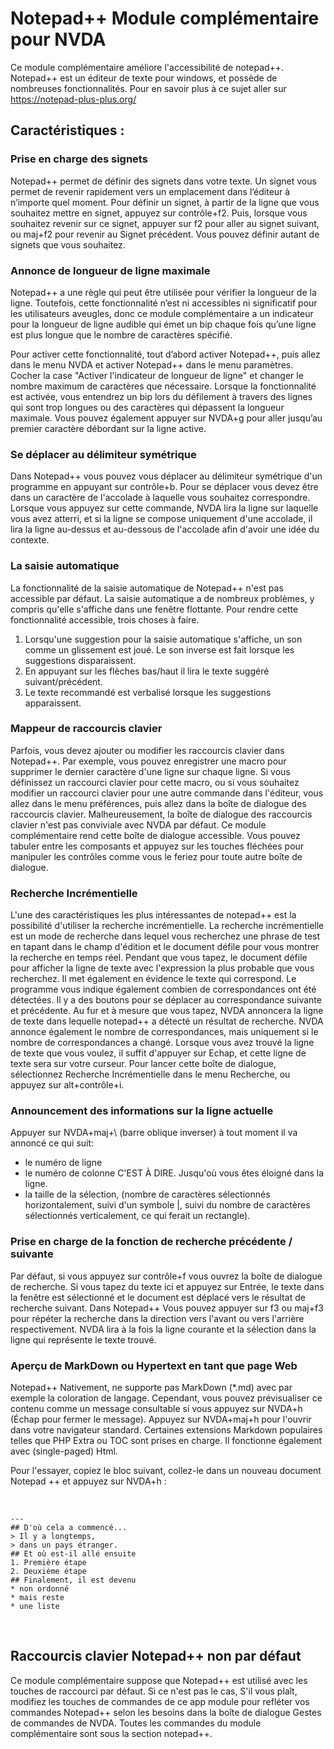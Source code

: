 # Notepad++ Module complémentaire pour NVDA #

Ce module complémentaire améliore l'accessibilité de notepad++. Notepad++ est un éditeur de texte pour windows, et possède de nombreuses fonctionnalités. Pour en savoir plus à ce sujet aller sur <https://notepad-plus-plus.org/>

## Caractéristiques :

### Prise en charge des signets

Notepad++ permet de définir des signets dans votre texte.
Un signet vous permet de revenir rapidement vers un emplacement dans l’éditeur à n’importe quel moment.
Pour définir un signet, à partir de la ligne que vous souhaitez mettre en signet, appuyez sur contrôle+f2.
Puis, lorsque vous souhaitez revenir sur ce signet, appuyer sur f2 pour aller au signet suivant, ou maj+f2 pour revenir au Signet précédent.
Vous pouvez définir autant de signets que vous souhaitez.

### Annonce de longueur de ligne maximale

Notepad++ a une règle qui peut être utilisée pour vérifier la longueur de la ligne. Toutefois, cette fonctionnalité n’est ni accessibles ni significatif pour les utilisateurs aveugles, donc ce module complémentaire a un indicateur pour la longueur de ligne audible
qui émet un bip chaque fois qu’une ligne est plus longue que le nombre de caractères spécifié.

Pour activer cette fonctionnalité, tout d’abord activer Notepad++, puis allez dans le menu NVDA et activer Notepad++ dans le menu paramètres. Cocher la case "Activer l'indicateur de longueur de ligne" et changer le nombre maximum de caractères que nécessaire. Lorsque la fonctionnalité est activée, vous entendrez un bip lors du défilement à travers des lignes qui sont trop longues ou des caractères qui dépassent la longueur maximale. Vous pouvez également appuyer sur NVDA+g pour aller jusqu’au premier caractère débordant sur la ligne active.

### Se déplacer au délimiteur symétrique

Dans Notepad++ vous pouvez vous déplacer au délimiteur symétrique d'un programme en appuyant sur contrôle+b. 
Pour se déplacer vous devez être dans un caractère de l'accolade à laquelle vous souhaitez correspondre.
Lorsque vous appuyez sur cette commande, NVDA lira la ligne sur laquelle vous avez atterri, et si la ligne se compose uniquement d'une accolade, il lira la ligne au-dessus et au-dessous de l'accolade afin d'avoir une idée du contexte.

### La saisie automatique

La fonctionnalité de la saisie automatique de Notepad++ n'est pas accessible par défaut. La saisie automatique a de nombreux problèmes, y compris qu'elle s'affiche dans une fenêtre flottante. Pour rendre cette fonctionnalité accessible, trois choses à faire. 

1. Lorsqu'une suggestion pour la saisie automatique s'affiche, un son comme un glissement est joué. Le son inverse est fait lorsque les suggestions disparaissent.
2. En appuyant sur les flèches bas/haut il lira le texte suggéré suivant/précédent. 
3. Le texte recommandé est verbalisé lorsque les suggestions apparaissent.

### Mappeur de raccourcis clavier

Parfois, vous devez ajouter ou modifier les raccourcis clavier dans Notepad++. 
Par exemple, vous pouvez enregistrer une macro pour supprimer le dernier caractère d'une ligne sur chaque ligne.
Si vous définissez un raccourci clavier pour cette macro, ou si vous souhaitez modifier un raccourci clavier pour une autre commande dans l'éditeur, vous allez dans le menu préférences, puis allez dans la boîte de dialogue des raccourcis clavier.
Malheureusement, la boîte de dialogue des raccourcis clavier n'est pas conviviale avec NVDA par défaut. Ce module complémentaire rend cette boîte de dialogue accessible. Vous pouvez tabuler entre les composants et appuyez sur les touches fléchées pour manipuler les contrôles comme vous le feriez pour toute autre boîte de dialogue.

### Recherche Incrémentielle

L'une des caractéristiques les plus intéressantes de notepad++ est la possibilité d'utiliser la recherche incrémentielle. 
La recherche incrémentielle est un mode de recherche dans lequel vous recherchez une phrase de test en tapant dans le champ d'édition et le document défile pour vous montrer la recherche en temps réel. 
Pendant que vous tapez, le document défile pour afficher la ligne de texte avec l'expression la plus probable que vous recherchez. Il met également en évidence le texte qui correspond.
Le programme vous indique également combien de correspondances ont été détectées. Il y a des boutons pour se déplacer au correspondance suivante et précédente.
Au fur et à mesure que vous tapez, NVDA annoncera la ligne de texte dans lequelle notepad++ a détecté un résultat de recherche. NVDA annonce également le nombre de correspondances, mais uniquement si le nombre de correspondances a changé. 
Lorsque vous avez trouvé la ligne de texte que vous voulez, il suffit d'appuyer sur Echap, et cette ligne de texte sera sur votre curseur.
Pour lancer cette boîte de dialogue, sélectionnez Recherche Incrémentielle dans le menu Recherche, ou appuyez sur alt+contrôle+i.

### Announcement des informations sur la ligne actuelle

Appuyer sur NVDA+maj+\ (barre oblique inverser) à tout moment il va annoncé ce qui suit:

* le numéro de ligne
* le numéro de colonne C'EST À DIRE. Jusqu'où vous êtes éloigné dans la ligne.
* la taille de la sélection, (nombre de caractères sélectionnés horizontalement, suivi d'un symbole |, suivi du nombre de caractères sélectionnés verticalement, ce qui ferait un rectangle).

### Prise en charge de la fonction de recherche précédente / suivante

Par défaut, si vous appuyez sur contrôle+f vous ouvrez la boîte de dialogue de recherche. 
Si vous tapez du texte ici et appuyez sur Entrée, le texte dans la fenêtre est sélectionné et le document est déplacé vers le résultat de recherche suivant. 
Dans Notepad++ Vous pouvez appuyer sur f3 ou maj+f3 pour répéter la recherche dans la direction vers l'avant ou vers l'arrière respectivement. 
NVDA lira à la fois la ligne courante et la sélection dans la ligne qui représente le texte trouvé.

### Aperçu de MarkDown ou Hypertext en tant que page Web 

Notepad++ Nativement, ne supporte pas MarkDown (*.md) avec par exemple la coloration de langage. 
Cependant, vous pouvez prévisualiser ce contenu comme un message consultable si vous appuyez sur NVDA+h (Échap pour fermer le message). 
Appuyez sur NVDA+maj+h pour l'ouvrir dans votre navigateur standard. 
Certaines extensions Markdown populaires telles que PHP Extra ou TOC sont prises en charge. 
Il fonctionne également avec (single-paged) Html. 

Pour l'essayer, copiez le bloc suivant, collez-le dans un nouveau document Notepad ++ et appuyez sur NVDA+h :

<br>

    ---
    ## D'où cela a commencé...  
    > Il y a longtemps,  
    > dans un pays étranger.  
    ## Et où est-il allé ensuite  
    1. Première étape  
    2. Deuxième étape  
    ## Finalement, il est devenu  
    * non ordonné  
    * mais reste  
    * une liste  

<br>

## Raccourcis clavier Notepad++ non par défaut

Ce module complémentaire suppose que Notepad++ est utilisé avec les touches de raccourci par défaut. 
Si ce n'est pas le cas, S'il vous plaît, modifiez les touches de commandes de ce app module pour refléter vos commandes Notepad++ selon les besoins dans la boîte de dialogue Gestes de commandes de NVDA.
Toutes les commandes du module complémentaire sont sous la section notepad++.
